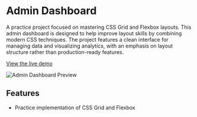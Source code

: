 # Admin Dashboard
A practice project focused on mastering CSS Grid and Flexbox layouts. This admin dashboard is designed to help improve layout skills by combining modern CSS techniques. The project features a clean interface for managing data and visualizing analytics, with an emphasis on layout structure rather than production-ready features.

[View the live demo](https://vicker14.github.io/admin-dashboard/)

![Admin Dashboard Preview](./screenshot.png)

## Features

- Practice implementation of CSS Grid and Flexbox
